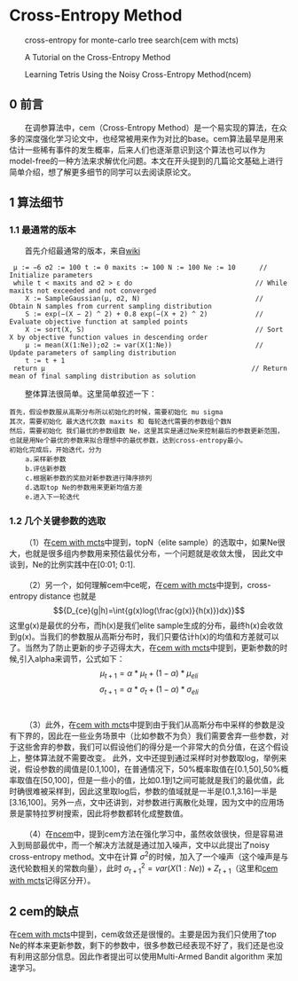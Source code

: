 # Cross-Entropy Method
  
  &emsp;&emsp;cross-entropy for monte-carlo tree search(cem with mcts)
  
  &emsp;&emsp;A Tutorial on the Cross-Entropy Method
  
  &emsp;&emsp;Learning Tetris Using the Noisy Cross-Entropy Method(ncem)
  
## 0 前言
  
  &emsp;&emsp;在调参算法中，cem（Cross-Entropy Method）是一个易实现的算法，在众多的深度强化学习论文中，也经常被用来作为对比的base。cem算法最早是用来估计一些稀有事件的发生概率，后来人们也逐渐意识到这个算法也可以作为model-free的一种方法来求解优化问题。本文在开头提到的几篇论文基础上进行简单介绍，想了解更多细节的同学可以去阅读原论文。
    
## 1 算法细节
  
  ### 1.1 最通常的版本
    
  &emsp;&emsp;首先介绍最通常的版本，来自[wiki][1]
  
  ```
   μ := −6 σ2 := 100 t := 0 maxits := 100 N := 100 Ne := 10      // Initialize parameters 
   while t < maxits and σ2 > ε do                               // While maxits not exceeded and not converged
      X := SampleGaussian(μ, σ2, N)                             // Obtain N samples from current sampling distribution
      S := exp(−(X − 2) ^ 2) + 0.8 exp(−(X + 2) ^ 2)            // Evaluate objective function at sampled points
      X := sort(X, S)                                           // Sort X by objective function values in descending order          
      μ := mean(X(1:Ne));σ2 := var(X(1:Ne))                     // Update parameters of sampling distribution                            
      t := t + 1
   return μ                                                    // Return mean of final sampling distribution as solution
  ```
  &emsp;&emsp;整体算法很简单。这里简单叙述一下：
  
  ```
  首先，假设参数服从高斯分布所以初始化的时候，需要初始化 mu sigma
  其次，需要初始化 最大迭代次数 maxits 和 每轮迭代需要的参数组个数N
  然后，需要初始化 我们最优的参数组数 Ne，这里其实是通过Ne来控制最后的参数更新范围，也就是用Ne个最优的参数来拟合理想中的最优参数，达到cross-entropy最小。
  初始化完成后，开始迭代，分为 
      a.采样新参数
      b.评估新参数
      c.根据新参数的奖励对新参数进行降序排列
      d.选取top Ne的参数用来更新均值方差
      e.进入下一轮迭代
  ```    
  ### 1.2 几个关键参数的选取
    
  &emsp;&emsp;（1）在[cem with mcts][2]中提到，topN（elite sample）的选取中，如果Ne很大，也就是很多组内参数用来预估最优分布，一个问题就是收敛太慢，
  因此文中谈到，Ne的比例实践中在[0:01; 0:1].
  <br></br>&emsp;&emsp;（2）另一个，如何理解cem中ce呢，在[cem with mcts][2]中提到，cross-entropy distance 也就是 $${D_{ce}(g|h)=\int{g(x)log(\frac{g(x)}{h(x)})dx}}$$
  这里g(x)是最优的分布，而h(x)是我们elite sample生成的分布，最终h(x)会收敛到g(x)。当我们的参数服从高斯分布时，我们只要估计h(x)的均值和方差就可以了。当然为了防止更新的步子迈得太大，在[cem with mcts][2]中提到，更新参数的时候,引入alpha来调节，公式如下： $${\mu_{t+1} =\alpha*\mu_{t} + (1-\alpha)*\mu_{eli}}$$ 
 $${\sigma_{t+1} = \alpha *  \sigma_t + (1- \alpha ) * \sigma_{eli} }$$
  <br></br>&emsp;&emsp;（3）此外，在[cem with mcts][2]中提到由于我们从高斯分布中采样的参数是没有下界的，因此在一些业务场景中（比如参数不为负）我们需要舍弃一些参数，对于这些舍弃的参数，我们可以假设他们的得分是一个非常大的负分值，在这个假设上，整体算法就不需要改变。
  此外，文中还提到通过采样时对参数取log，举例来说，假设参数的阈值是[0.1,100]，在普通情况下，50%概率取值在[0.1,50],50%概率取值在[50,100]，但是一些小的值，比如0.1到1之间可能就是我们的最优值，此时确很难被采样到，因此这里取log后，参数的值域就是一半是[0.1,3.16]一半是[3.16,100]。另外一点，文中还讲到，对参数进行离散化处理，因为文中的应用场景是蒙特拉罗树搜索，因此将参数都转化成整数值。
<br></br>&emsp;&emsp;（4）在[ncem][3]中，提到cem方法在强化学习中，虽然收敛很快，但是容易进入到局部最优中，而一个解决方法就是通过加入噪声，文中以此提出了noisy cross-entropy method。文中在计算 $\sigma^2$的时候，加入了一个噪声（这个噪声是与迭代轮数相关的常数向量），此时 $\sigma^2_{t+1} = var(X(1:Ne))+Z_{t+1}$（这里和[cem with mcts][2]记得区分开）。



## 2 cem的缺点

  在[cem with mcts][2]中提到，cem收敛还是很慢的。主要是因为我们只使用了top Ne的样本来更新参数，剩下的参数中，很多参数已经表现不好了，我们还是也没有利用这部分信息。因此作者提出可以使用Multi-Armed Bandit algorithm 来加速学习。









  [1]: https://en.wikipedia.org/wiki/Cross-entropy_method
  [2]: https://content.iospress.com/articles/icga-journal/icg31303
  [3]: https://ieeexplore.ieee.org/document/6796865
